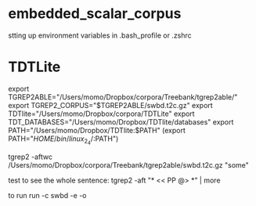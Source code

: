 # embedded_scalar_corpus


stting up environment variables in .bash_profile or .zshrc

# TDTLite
export TGREP2ABLE="/Users/momo/Dropbox/corpora/Treebank/tgrep2able/"
export TGREP2_CORPUS="$TGREP2ABLE/swbd.t2c.gz"
export TDTlite="/Users/momo/Dropbox/corpora/TDTLite"
export TDT_DATABASES="/Users/momo/Dropbox/TDTlite/databases"
export PATH="/Users/momo/Dropbox/TDTlite:$PATH"
(export PATH="$HOME/bin/linux_2_4/:$PATH")



tgrep2 -aftwc /Users/momo/Dropbox/corpora/Treebank/tgrep2able/swbd.t2c.gz "some"

test to see the whole sentence:
tgrep2 -aft "* << PP @> *" | more


to run
run -c swbd -e -o

